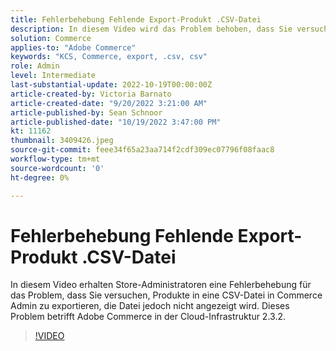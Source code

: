```yaml
---
title: Fehlerbehebung Fehlende Export-Produkt .CSV-Datei
description: In diesem Video wird das Problem behoben, dass Sie versuchen, Produkte in eine CSV-Datei in Commerce Admin zu exportieren, die Datei jedoch nicht angezeigt wird. Dieses Problem betrifft Adobe Commerce in der Cloud-Infrastruktur 2.3.2. Für wen ist dieses Video vorgesehen? - Store administrator4.
solution: Commerce
applies-to: "Adobe Commerce"
keywords: "KCS, Commerce, export, .csv, csv"
role: Admin
level: Intermediate
last-substantial-update: 2022-10-19T00:00:00Z
article-created-by: Victoria Barnato
article-created-date: "9/20/2022 3:21:00 AM"
article-published-by: Sean Schnoor
article-published-date: "10/19/2022 3:47:00 PM"
kt: 11162
thumbnail: 3409426.jpeg
source-git-commit: feee34f65a23aa714f2cdf309ec07796f08faac8
workflow-type: tm+mt
source-wordcount: '0'
ht-degree: 0%

---
```



# Fehlerbehebung Fehlende Export-Produkt .CSV-Datei

In diesem Video erhalten Store-Administratoren eine Fehlerbehebung für das Problem, dass Sie versuchen, Produkte in eine CSV-Datei in Commerce Admin zu exportieren, die Datei jedoch nicht angezeigt wird. Dieses Problem betrifft Adobe Commerce in der Cloud-Infrastruktur 2.3.2.


>[!VIDEO](https://video.tv.adobe.com/v/3409426/?quality=12&learn=on)
